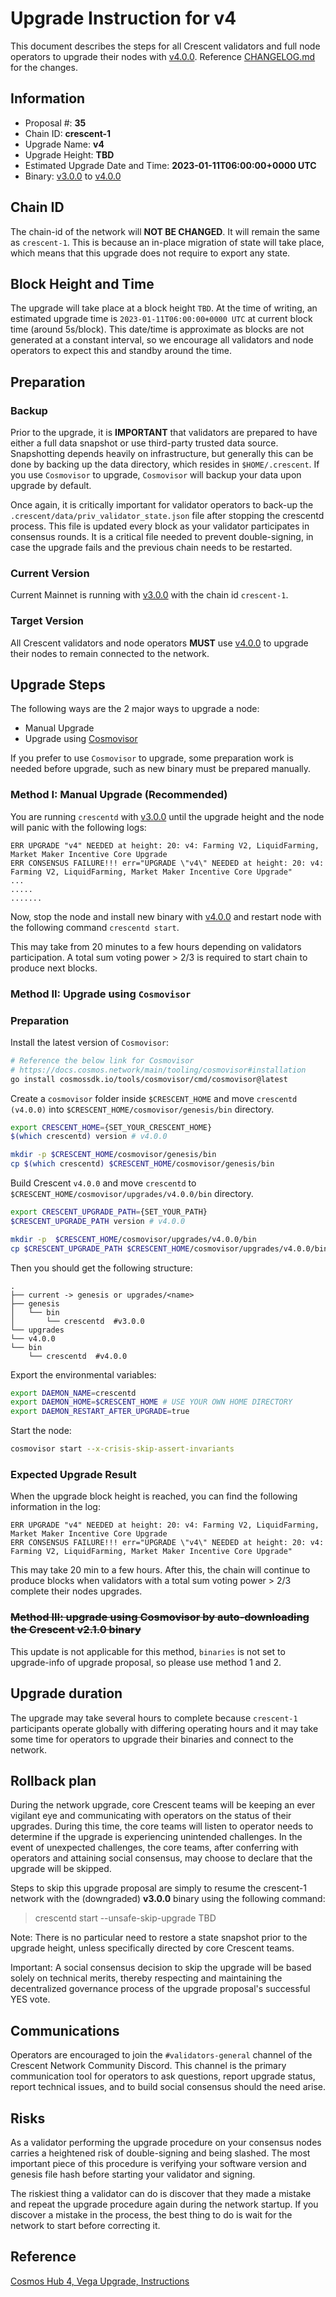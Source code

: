 # Upgrade Instruction for v4

This document describes the steps for all Crescent validators and full node operators to upgrade their nodes with [v4.0.0](https://github.com/crescent-network/crescent/releases/tag/v4.0.0). Reference [CHANGELOG.md](https://github.com/crescent-network/crescent/blob/v4.0.0/CHANGELOG.md) for the changes.

## Information

- Proposal #: **35**
- Chain ID: **crescent-1**
- Upgrade Name: **v4**
- Upgrade Height: **TBD**
- Estimated Upgrade Date and Time: **2023-01-11T06:00:00+0000 UTC**
- Binary: [v3.0.0](https://github.com/crescent-network/crescent/releases/tag/v3.0.0) to [v4.0.0](https://github.com/crescent-network/crescent/releases/tag/v4.0.0)

## Chain ID

The chain-id of the network will **NOT BE CHANGED**. It will remain the same as `crescent-1`. This is because an in-place migration of state will take place, which means that this upgrade does not require to export any state.

## Block Height and Time

The upgrade will take place at a block height `TBD`. At the time of writing, an estimated upgrade time is `2023-01-11T06:00:00+0000 UTC` at current block time (around 5s/block). This date/time is approximate as blocks are not generated at a constant interval, so we encourage all validators and node operators to expect this and standby around the time. 

## Preparation

### **Backup**

Prior to the upgrade, it is **IMPORTANT** that validators are prepared to have either a full data snapshot or use third-party trusted data source. Snapshotting depends heavily on infrastructure, but generally this can be done by backing up the data directory, which resides in `$HOME/.crescent`. If you use `Cosmovisor` to upgrade, `Cosmovisor` will backup your data upon upgrade by default.

Once again, it is critically important for validator operators to back-up the `.crescent/data/priv_validator_state.json` file after stopping the crescentd process. This file is updated every block as your validator participates in consensus rounds. It is a critical file needed to prevent double-signing, in case the upgrade fails and the previous chain needs to be restarted.

### Current Version

Current Mainnet is running with [v3.0.0](https://github.com/crescent-network/crescent/releases/tag/v3.0.0) with the chain id `crescent-1`.

### Target Version

All Crescent validators and node operators **MUST** use [v4.0.0](https://github.com/crescent-network/crescent/releases/tag/v4.0.0) to upgrade their nodes to remain connected to the network.

## Upgrade Steps

The following ways are the 2 major ways to upgrade a node:

- Manual Upgrade
- Upgrade using [Cosmovisor](https://github.com/cosmos/cosmos-sdk/tree/master/cosmovisor)

If you prefer to use `Cosmovisor` to upgrade, some preparation work is needed before upgrade, such as new binary must be prepared manually.

### Method I: Manual Upgrade (Recommended)

You are running `crescentd` with [v3.0.0](https://github.com/crescent-network/crescent/releases/tag/v3.0.0) until the upgrade height and the node will panic with the following logs:

```
ERR UPGRADE "v4" NEEDED at height: 20: v4: Farming V2, LiquidFarming, Market Maker Incentive Core Upgrade
ERR CONSENSUS FAILURE!!! err="UPGRADE \"v4\" NEEDED at height: 20: v4: Farming V2, LiquidFarming, Market Maker Incentive Core Upgrade"
...
.....
.......
```

Now, stop the node and install new binary with [v4.0.0](https://github.com/crescent-network/crescent/releases/tag/v4.0.0) and restart node with the following command `crescentd start`.

This may take from 20 minutes to a few hours depending on validators participation. A total sum voting power > 2/3 is required to start chain to produce next blocks.

### Method II: Upgrade using `Cosmovisor` 

### Preparation

Install the latest version of `Cosmovisor`:

```bash
# Reference the below link for Cosmovisor
# https://docs.cosmos.network/main/tooling/cosmovisor#installation
go install cosmossdk.io/tools/cosmovisor/cmd/cosmovisor@latest
```

Create a `cosmovisor` folder inside `$CRESCENT_HOME` and move `crescentd (v4.0.0)` into `$CRESCENT_HOME/cosmovisor/genesis/bin` directory.

```bash
export CRESCENT_HOME={SET_YOUR_CRESCENT_HOME}
$(which crescentd) version # v4.0.0

mkdir -p $CRESCENT_HOME/cosmovisor/genesis/bin
cp $(which crescentd) $CRESCENT_HOME/cosmovisor/genesis/bin
```

Build Crescent `v4.0.0` and move `crescentd` to `$CRESCENT_HOME/cosmovisor/upgrades/v4.0.0/bin` directory.

```bash
export CRESCENT_UPGRADE_PATH={SET_YOUR_PATH}
$CRESCENT_UPGRADE_PATH version # v4.0.0

mkdir -p  $CRESCENT_HOME/cosmovisor/upgrades/v4.0.0/bin
cp $CRESCENT_UPGRADE_PATH $CRESCENT_HOME/cosmovisor/upgrades/v4.0.0/bin
```

Then you should get the following structure:

```
.
├── current -> genesis or upgrades/<name>
├── genesis
│   └── bin
│       └── crescentd  #v3.0.0
└── upgrades
└── v4.0.0
└── bin
    └── crescentd  #v4.0.0
```

Export the environmental variables:

```bash
export DAEMON_NAME=crescentd
export DAEMON_HOME=$CRESCENT_HOME # USE YOUR OWN HOME DIRECTORY
export DAEMON_RESTART_AFTER_UPGRADE=true
```

Start the node:

```bash
cosmovisor start --x-crisis-skip-assert-invariants
```

### Expected Upgrade Result

When the upgrade block height is reached, you can find the following information in the log:

```
ERR UPGRADE "v4" NEEDED at height: 20: v4: Farming V2, LiquidFarming, Market Maker Incentive Core Upgrade
ERR CONSENSUS FAILURE!!! err="UPGRADE \"v4\" NEEDED at height: 20: v4: Farming V2, LiquidFarming, Market Maker Incentive Core Upgrade"
```

This may take 20 min to a few hours.
After this, the chain will continue to produce blocks when validators with a total sum voting power > 2/3 complete their nodes upgrades.

### ~~Method III: upgrade using Cosmovisor by auto-downloading the Crescent ****v2.1.0**** binary~~

This update is not applicable for this method, `binaries` is not set to upgrade-info of upgrade proposal, so please use method 1 and 2.

## Upgrade duration

The upgrade may take several hours to complete because `crescent-1` participants operate globally with differing operating hours and it may take some time for operators to upgrade their binaries and connect to the network.

## Rollback plan

During the network upgrade, core Crescent teams will be keeping an ever vigilant eye and communicating with operators on the status of their upgrades. During this time, the core teams will listen to operator needs to determine if the upgrade is experiencing unintended challenges. In the event of unexpected challenges, the core teams, after conferring with operators and attaining social consensus, may choose to declare that the upgrade will be skipped.

Steps to skip this upgrade proposal are simply to resume the crescent-1 network with the (downgraded) **v3.0.0** binary using the following command:

> crescentd start --unsafe-skip-upgrade TBD
>

Note: There is no particular need to restore a state snapshot prior to the upgrade height, unless specifically directed by core Crescent teams.

Important: A social consensus decision to skip the upgrade will be based solely on technical merits, thereby respecting and maintaining the decentralized governance process of the upgrade proposal's successful YES vote.

## Communications

Operators are encouraged to join the `#validators-general` channel of the Crescent Network Community Discord. This channel is the primary communication tool for operators to ask questions, report upgrade status, report technical issues, and to build social consensus should the need arise. 

## Risks

As a validator performing the upgrade procedure on your consensus nodes carries a heightened risk of double-signing and being slashed. The most important piece of this procedure is verifying your software version and genesis file hash before starting your validator and signing.

The riskiest thing a validator can do is discover that they made a mistake and repeat the upgrade procedure again during the network startup. If you discover a mistake in the process, the best thing to do is wait for the network to start before correcting it.

## Reference

[Cosmos Hub 4, Vega Upgrade, Instructions](https://github.com/cosmos/gaia/blob/main/docs/migration/cosmoshub-4-vega-upgrade.md)
